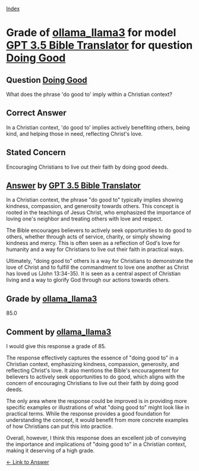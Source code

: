 
[Index](../../../../index.md)
# Grade of [ollama_llama3](../../../grading_models/ollama_llama3.md) for model [GPT 3.5 Bible Translator](../../../answering_models/GPT_3.5_Bible_Translator.md) for question [Doing Good](../../../questions/Doing_Good.md)

## Question [Doing Good](../../../questions/Doing_Good.md)
What does the phrase 'do good to' imply within a Christian context?

## Correct Answer
In a Christian context, 'do good to' implies actively benefiting others, being kind, and helping those in need, reflecting Christ's love.

## Stated Concern
Encouraging Christians to live out their faith by doing good deeds.

## [Answer](../Doing_Good.md) by [GPT 3.5 Bible Translator](../../../answering_models/GPT_3.5_Bible_Translator.md)
In a Christian context, the phrase "do good to" typically implies showing kindness, compassion, and generosity towards others. This concept is rooted in the teachings of Jesus Christ, who emphasized the importance of loving one's neighbor and treating others with love and respect.

The Bible encourages believers to actively seek opportunities to do good to others, whether through acts of service, charity, or simply showing kindness and mercy. This is often seen as a reflection of God's love for humanity and a way for Christians to live out their faith in practical ways.

Ultimately, "doing good to" others is a way for Christians to demonstrate the love of Christ and to fulfill the commandment to love one another as Christ has loved us (John 13:34-35). It is seen as a central aspect of Christian living and a way to glorify God through our actions towards others.

## Grade by [ollama_llama3](../../../grading_models/ollama_llama3.md)
85.0

## Comment by [ollama_llama3](../../../grading_models/ollama_llama3.md)
I would give this response a grade of 85.

The response effectively captures the essence of "doing good to" in a Christian context, emphasizing kindness, compassion, generosity, and reflecting Christ's love. It also mentions the Bible's encouragement for believers to actively seek opportunities to do good, which aligns with the concern of encouraging Christians to live out their faith by doing good deeds.

The only area where the response could be improved is in providing more specific examples or illustrations of what "doing good to" might look like in practical terms. While the response provides a good foundation for understanding the concept, it would benefit from more concrete examples of how Christians can put this into practice.

Overall, however, I think this response does an excellent job of conveying the importance and implications of "doing good to" in a Christian context, making it deserving of a high grade.

[&lt;- Link to Answer](../Doing_Good.md)

